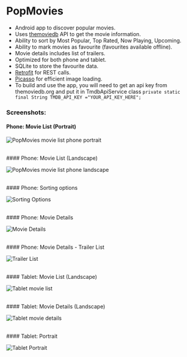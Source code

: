 # PopMovies
* Android app to discover popular movies.
* Uses [themoviedb](https://www.themoviedb.org/) API to get the movie information.
* Ability to sort by Most Popular, Top Rated, Now Playing, Upcoming.
* Ability to mark movies as favourite (favourites available offline).
* Movie details includes list of trailers.
* Optimized for both phone and tablet.
* SQLite to store the favourite data.
* [Retrofit](http://square.github.io/retrofit/) for REST calls.
* [Picasso](https://github.com/square/picasso) for efficient image loading.
* To build and use the app, you will need to get an api key from themoviedb.org and put it in TmdbApiService class
  <code>private static final String TMDB_API_KEY ="YOUR_API_KEY_HERE";</code>

### Screenshots:

#### Phone: Movie List (Portrait)
![PopMovies movie list phone portrait](https://github.com/navdeepsekhon/PopMovies/blob/master/screenshots/phone_movies_portrait.png)

<br/>
#### Phone: Movie List (Landscape)

![PopMovies movie list phone landscape](https://github.com/navdeepsekhon/PopMovies/blob/master/screenshots/phone_movies_landscape.png)

<br/>
#### Phone: Sorting options

![Sorting Options](https://github.com/navdeepsekhon/PopMovies/blob/master/screenshots/phone_sort_options.png)

<br/>
#### Phone: Movie Details

![Movie Details](https://github.com/navdeepsekhon/PopMovies/blob/master/screenshots/phone_movie_detail.png)

<br/>
#### Phone: Movie Details - Trailer List

![Trailer List](https://github.com/navdeepsekhon/PopMovies/blob/master/screenshots/phone_movie_detail_trailer_list.png)

<br/>
#### Tablet: Movie List (Landscape)

![Tablet movie list](https://github.com/navdeepsekhon/PopMovies/blob/master/screenshots/tablet_initialview_landscape.PNG)

<br/>
#### Tablet: Movie Details (Landscape)

![Tablet movie details](https://github.com/navdeepsekhon/PopMovies/blob/master/screenshots/tablet_movie_details_landscape.PNG)

<br/>
#### Tablet: Portrait

![Tablet Portrait](https://github.com/navdeepsekhon/PopMovies/blob/master/screenshots/tablet_portrait.PNG)

